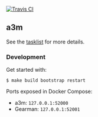 [![Travis CI](https://travis-ci.org/sevein/a3m.svg?branch=main)](https://travis-ci.org/sevein/a3m)

## a3m

See the [tasklist](https://www.notion.so/a3m-acfaae80a800407b80317b7efd3b76bf) for more details.

### Development

Get started with:

    $ make build bootstrap restart

Ports exposed in Docker Compose:

- a3m: `127.0.0.1:52000`
- Gearman: `127.0.0.1:52001`
